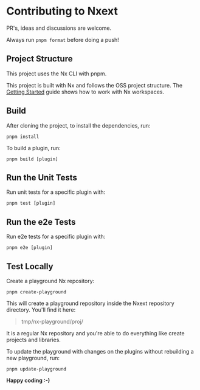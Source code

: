 # Contributing to Nxext

PR's, ideas and discussions are welcome.

Always run `pnpm format` before doing a push!

## Project Structure

This project uses the Nx CLI with pnpm.

This project is built with Nx and follows the OSS project structure. The [Getting Started](https://nx.dev/getting-started) guide shows how to work with Nx workspaces.

## Build

After cloning the project, to install the dependencies, run:

```
pnpm install
```

To build a plugin, run:

```
pnpm build [plugin]
```

## Run the Unit Tests

Run unit tests for a specific plugin with:

```
pnpm test [plugin]
```

## Run the e2e Tests

Run e2e tests for a specific plugin with:

```
pnpm e2e [plugin]
```

## Test Locally

Create a playground Nx repository:

```
pnpm create-playground
```

This will create a playground repository inside the Nxext repository directory. You'll find it here:

> tmp/nx-playground/proj/

It is a regular Nx repository and you're able to do everything like create projects and libraries.

To update the playground with changes on the plugins without rebuilding a new playground, run:

```
pnpm update-playground
```

**Happy coding :-)**
